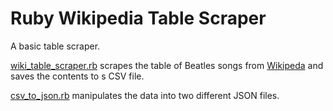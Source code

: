 # Ruby Wikipedia Table Scraper

A basic table scraper.

[wiki_table_scraper.rb](https://github.com/daniel-certa-1228/Ruby-Wiki-Scraper/blob/master/wiki_table_scraper.rb) scrapes the table of Beatles songs from [Wikipeda](https://en.wikipedia.org/wiki/List_of_songs_recorded_by_the_Beatles) and saves the contents to s CSV file.

[csv_to_json.rb](https://github.com/daniel-certa-1228/Ruby-Wiki-Scraper/blob/master/csv_to_json.rb) manipulates the data into two different JSON files.